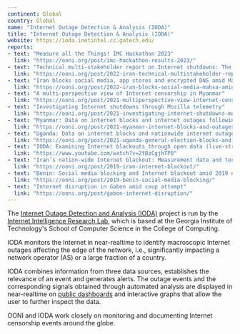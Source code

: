 ```yaml
---
continent: Global
country: Global
name: "Internet Outage Detection & Analysis (IODA)"
title: "Internet Outage Detection & Analysis (IODA)"
website: https://ioda.inetintel.cc.gatech.edu/
reports:
- text: "Measure all the Things! IMC Hackathon 2023"
  link: "https://ooni.org/post/imc-hackathon-results-2023/"
- text: "Technical multi-stakeholder report on Internet shutdowns: The case of Iran amid autumn 2022 protests"
  link: "https://ooni.org/post/2022-iran-technical-multistakeholder-report/"
- text: "Iran blocks social media, app stores and encrypted DNS amid Mahsa Amini protests"
  link: "https://ooni.org/post/2022-iran-blocks-social-media-mahsa-amini-protests/"
- text: "A multi-perspective view of Internet censorship in Myanmar"
  link: "https://ooni.org/post/2021-multiperspective-view-internet-censorship-myanmar/"
- text: "Investigating Internet shutdowns through Mozilla telemetry"
  link: "https://ooni.org/post/2021-investigating-internet-shutdowns-mozilla-telemetry/"
- text: "Myanmar: Data on internet blocks and internet outages following military coup"
  link: "https://ooni.org/post/2021-myanmar-internet-blocks-and-outages/"
- text: "Uganda: Data on internet blocks and nationwide internet outage amid 2021 general election"
  link: "https://ooni.org/post/2021-uganda-general-election-blocks-and-outage/"
- text: "IODA: Examining Internet blackouts through open data (live-streamed presentation)"
  link: "https://www.youtube.com/watch?v=2tBzCgjhTP0"
- text: "Iran’s nation-wide Internet blackout: Measurement data and technical observations"
  link: "https://ooni.org/post/2019-iran-internet-blackout/"
- text: "Benin: Social media blocking and Internet blackout amid 2019 elections"
  link: "https://ooni.org/post/2019-benin-social-media-blocking/"
- text: "Internet disruption in Gabon amid coup attempt"
  link: "https://ooni.org/post/gabon-internet-disruption/"
---
```


The [Internet Outage Detection and Analysis (IODA)](https://ioda.inetintel.cc.gatech.edu/) project is run by the [Internet Intelligence Research Lab](http://inetintel.org/), which is based at the Georgia Institute of Technology's School of Computer Science in the College of Computing.

IODA monitors the Internet in near-realtime to identify macroscopic Internet outages affecting the edge of the network, i.e., significantly impacting a network operator (AS) or a large fraction of a country.

IODA combines information from three data sources, establishes the relevance of an event and generates alerts. The outage events and the corresponding signals obtained through automated analysis are displayed in near-realtime on [public dashboards](https://ioda.inetintel.cc.gatech.edu/dashboard) and interactive graphs that allow the user to further inspect the data.

OONI and IODA work closely on monitoring and documenting Internet censorship events around the globe.
